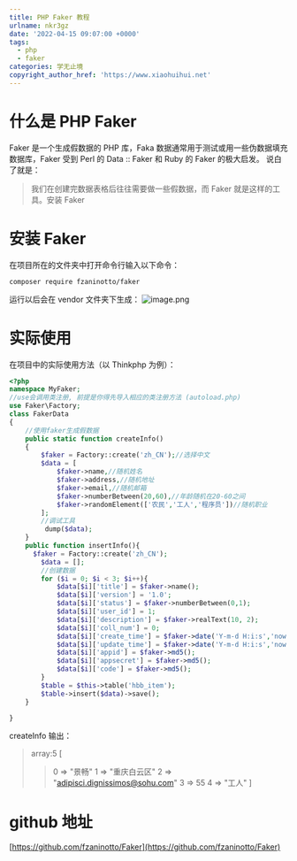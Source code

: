 ```yaml
---
title: PHP Faker 教程
urlname: nkr3gz
date: '2022-04-15 09:07:00 +0000'
tags:
  - php
  - faker
categories: 学无止境
copyright_author_href: 'https://www.xiaohuihui.net'
---
```


# 什么是 PHP Faker

Faker 是一个生成假数据的 PHP 库，Faka 数据通常用于测试或用一些伪数据填充数据库，Faker 受到 Perl 的 Data :: Faker 和 Ruby 的 Faker 的极大启发。
说白了就是：

> 我们在创建完数据表格后往往需要做一些假数据，而 Faker 就是这样的工具。安装 Faker

# 安装 Faker

在项目所在的文件夹中打开命令行输入以下命令：

```shell
composer require fzaninotto/faker
```

运行以后会在 vendor 文件夹下生成：
![image.png](https://cdn.nlark.com/yuque/0/2022/png/27022430/1650013870646-a6ba9653-b5ac-4919-b345-5745aed19374.png#clientId=u7ddbe57f-a192-4&from=paste&id=u7c034536&name=image.png&originHeight=184&originWidth=507&originalType=url∶=1&rotation=0&showTitle=false&size=12116&status=done&style=none&taskId=ud741bed8-b7a5-470a-8cfb-f31e12aff33&title=)

# 实际使用

在项目中的实际使用方法（以 Thinkphp 为例）：

```php
<?php
namespace MyFaker;
//use会调用类注册, 前提是你得先导入相应的类注册方法 (autoload.php)
use Faker\Factory;
class FakerData
{
    //使用faker生成假数据
    public static function createInfo()
    {
        $faker = Factory::create('zh_CN');//选择中文
        $data = [
            $faker->name,//随机姓名
            $faker->address,//随机地址
            $faker->email,//随机邮箱
            $faker->numberBetween(20,60),//年龄随机在20-60之间
            $faker->randomElement(['农民','工人','程序员'])//随机职业
        ];
        //调试工具
         dump($data);
    }
    public function insertInfo(){
      $faker = Factory::create('zh_CN');
        $data = [];
        //创建数据
        for ($i = 0; $i < 3; $i++){
            $data[$i]['title'] = $faker->name();
            $data[$i]['version'] = '1.0';
            $data[$i]['status'] = $faker->numberBetween(0,1);
            $data[$i]['user_id'] = 1;
            $data[$i]['description'] = $faker->realText(10, 2);
            $data[$i]['coll_num'] = 0;
            $data[$i]['create_time'] = $faker->date('Y-m-d H:i:s','now');
            $data[$i]['update_time'] = $faker->date('Y-m-d H:i:s','now');
            $data[$i]['appid'] = $faker->md5();
            $data[$i]['appsecret'] = $faker->md5();
            $data[$i]['code'] = $faker->md5();
        }
        $table = $this->table('hbb_item');
        $table->insert($data)->save();
    }

}

```

createInfo 输出：

> array:5 [
> > 0 => "景畅"
> > 1 => "重庆白云区"
> > 2 => "adipisci.dignissimos@sohu.com"
> > 3 => 55
> > 4 => "工人"
> > ]

# github 地址

[https://github.com/fzaninotto/Faker](https://github.com/fzaninotto/Faker)
